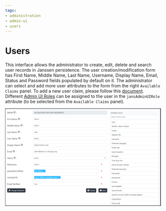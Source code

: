 ```yaml
---
tags:
- administration
- admin-ui
- users
---
```


# Users

This interface allows the administrator to create, edit, delete and search user records in Janssen persistence. 
The user creation/modification form has First Name, Middle Name, Last Name, Username, Display Name, Email, Status and 
Password fields populated by default on it. The administrator can select and add more user attributes to the form 
from the right `Available Claims` panel. To add a new user claim, please follow this [document](https://docs.jans.io/vreplace-janssen-version/admin/auth-server/openid-features/user-claims/custom-claims/). Different [Admin UI Roles](./admin-menu.md) can be assigned to the user in 
the `jansAdminUIRole` attribute (to be selected from the `Available Claims` panel).

![image](../../assets/admin-ui/user-mgmt.png)